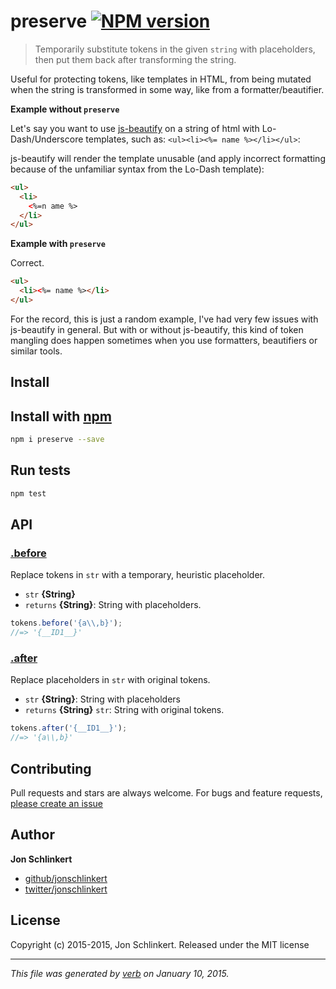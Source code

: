 # preserve [![NPM version](https://badge.fury.io/js/preserve.svg)](http://badge.fury.io/js/preserve)

> Temporarily substitute tokens in the given `string` with placeholders, then put them back after transforming the string.

Useful for protecting tokens, like templates in HTML, from being mutated when the string is transformed in some way, like from a formatter/beautifier.

**Example without `preserve`**

Let's say you want to use [js-beautify] on a string of html with Lo-Dash/Underscore templates, such as: `<ul><li><%= name %></li></ul>`:

js-beautify will render the template unusable (and apply incorrect formatting because of the unfamiliar syntax from the Lo-Dash template):

```html
<ul>
  <li>
    <%=n ame %>
  </li>
</ul>
```

**Example with `preserve`**

Correct.

```html
<ul>
  <li><%= name %></li>
</ul>
```

For the record, this is just a random example, I've had very few issues with js-beautify in general. But with or without js-beautify, this kind of token mangling does happen sometimes when you use formatters, beautifiers or similar tools.

## Install
## Install with [npm](npmjs.org)

```bash
npm i preserve --save
```

## Run tests

```bash
npm test
```

## API
### [.before](controller.js#L23)

Replace tokens in `str` with a temporary, heuristic placeholder.

* `str` **{String}**    
* `returns` **{String}**: String with placeholders.  

```js
tokens.before('{a\\,b}');
//=> '{__ID1__}'
```

### [.after](controller.js#L44)

Replace placeholders in `str` with original tokens.

* `str` **{String}**: String with placeholders    
* `returns` **{String}** `str`: String with original tokens.  

```js
tokens.after('{__ID1__}');
//=> '{a\\,b}'
```


## Contributing
Pull requests and stars are always welcome. For bugs and feature requests, [please create an issue](https://github.com/jonschlinkert/preserve/issues)

## Author

**Jon Schlinkert**
 
+ [github/jonschlinkert](https://github.com/jonschlinkert)
+ [twitter/jonschlinkert](http://twitter.com/jonschlinkert) 

## License
Copyright (c) 2015-2015, Jon Schlinkert.
Released under the MIT license

***

_This file was generated by [verb](https://github.com/assemble/verb) on January 10, 2015._

[js-beautify]: https://github.com/beautify-web/js-beautify